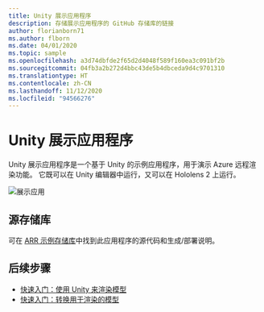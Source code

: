 ```yaml
---
title: Unity 展示应用程序
description: 存储展示应用程序的 GitHub 存储库的链接
author: florianborn71
ms.author: flborn
ms.date: 04/01/2020
ms.topic: sample
ms.openlocfilehash: a3d74dbfde2f65d2d4048f589f160ea3c091bf2b
ms.sourcegitcommit: 04fb3a2b272d4bbc43de5b4dbceda9d4c9701310
ms.translationtype: HT
ms.contentlocale: zh-CN
ms.lasthandoff: 11/12/2020
ms.locfileid: "94566276"
---
```

# <a name="unity-showcase-application"></a>Unity 展示应用程序

Unity 展示应用程序是一个基于 Unity 的示例应用程序，用于演示 Azure 远程渲染功能。 它既可以在 Unity 编辑器中运行，又可以在 Hololens 2 上运行。

![展示应用](./media/showcase-app.png "展示应用")

## <a name="source-repository"></a>源存储库

可在 [ARR 示例存储库](https://github.com/Azure/azure-remote-rendering/tree/master/Unity/Showcase)中找到此应用程序的源代码和生成/部署说明。

## <a name="next-steps"></a>后续步骤

* [快速入门：使用 Unity 来渲染模型](../quickstarts/render-model.md)
* [快速入门：转换用于渲染的模型](../quickstarts/convert-model.md)
